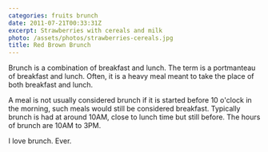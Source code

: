 ```yaml
---
categories: fruits brunch
date: 2011-07-21T00:33:31Z
excerpt: Strawberries with cereals and milk
photo: /assets/photos/strawberries-cereals.jpg
title: Red Brown Brunch
---
```


Brunch is a combination of breakfast and lunch. The term is a portmanteau of breakfast and lunch. Often, it is a heavy meal meant to take the place of both breakfast and lunch.

A meal is not usually considered brunch if it is started before 10 o'clock in the morning, such meals would still be considered breakfast. Typically brunch is had at around 10AM, close to lunch time but still before. The hours of brunch are 10AM to 3PM. 

I love brunch. Ever.

